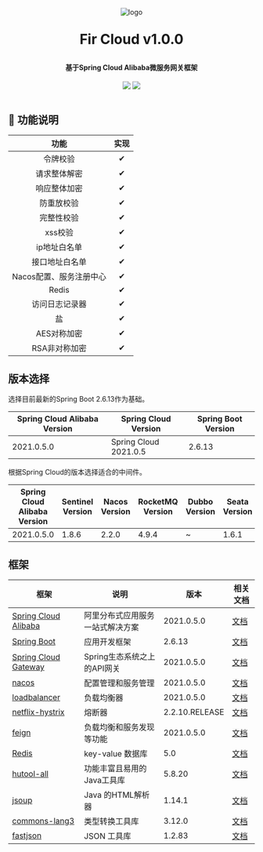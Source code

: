 <p align="center">
	<img alt="logo" src="https://foruda.gitee.com/avatar/1677189584093051772/9844924_dong-puen_1656601856.png!avatar200">
</p>
<h1 align="center" style="margin: 30px 0 30px; font-weight: bold;">Fir Cloud v1.0.0</h1>
<h4 align="center">基于Spring Cloud Alibaba微服务网关框架</h4>
<p align="center">
	<img src="https://img.shields.io/badge/Fir%20Cloud-v1.0.0-da282a"></a>
	<img src="https://img.shields.io/github/license/mashape/apistatus.svg"></a>
</p>

```

```





## 🧭 功能说明



|          功能           | 实现 |
| :---------------------: | :--: |
|        令牌校验         |  ✔   |
|      请求整体解密       |  ✔   |
|      响应整体加密       |  ✔   |
|       防重放校验        |  ✔   |
|       完整性校验        |  ✔   |
|         xss校验         |  ✔   |
|      ip地址白名单       |  ✔   |
|     接口地址白名单      |  ✔   |
| Nacos配置、服务注册中心 |  ✔   |
|          Redis          |  ✔   |
|     访问日志记录器      |  ✔   |
|           盐            |  ✔   |
|       AES对称加密       |  ✔   |
|      RSA非对称加密      |  ✔   |



## 版本选择

选择目前最新的Spring Boot 2.6.13作为基础。

| Spring Cloud Alibaba Version | Spring Cloud Version  | Spring Boot Version |
| ---------------------------- | --------------------- | ------------------- |
| 2021.0.5.0                   | Spring Cloud 2021.0.5 | 2.6.13              |

根据Spring Cloud的版本选择适合的中间件。

| Spring Cloud Alibaba Version | Sentinel Version | Nacos Version | RocketMQ Version | Dubbo Version | Seata Version |
| ---------------------------- | ---------------- | ------------- | ---------------- | ------------- | ------------- |
| 2021.0.5.0                   | 1.8.6            | 2.2.0         | 4.9.4            | ~             | 1.6.1         |

## 框架

| 框架                                                         | 说明                             | 版本           | 相关文档                                                     |
| ------------------------------------------------------------ | -------------------------------- | -------------- | ------------------------------------------------------------ |
| [Spring Cloud Alibaba](https://github.com/alibaba/spring-cloud-alibaba) | 阿里分布式应用服务一站式解决方案 | 2021.0.5.0     | [文档](https://github.com/alibaba/spring-cloud-alibaba/blob/2023.x/README-zh.md) |
| [Spring Boot](https://spring.io/projects/spring-boot)        | 应用开发框架                     | 2.6.13         | [文档](https://github.com/YunaiV/SpringBoot-Labs)            |
| [Spring Cloud Gateway](https://github.com/spring-cloud/spring-cloud-gateway) | Spring生态系统之上的API网关      | 2021.0.5.0     | [文档](https://springdoc.cn/spring-cloud-gateway/)           |
| [nacos](https://github.com/alibaba/nacos)                    | 配置管理和服务管理               | 2021.0.5.0     | [文档](https://nacos.io/zh-cn/docs/quick-start-spring.html)  |
| [loadbalancer](https://spring.io/guides/gs/spring-cloud-loadbalancer) | 负载均衡器                       | 2021.0.5.0     | [文档](https://springdoc.cn/spring-cloud-load-balancer/)     |
| [netflix-hystrix](https://github.com/Netflix/Hystrix)        | 熔断器                           | 2.2.10.RELEASE | [文档](https://github.com/Netflix/Hystrix/wiki/How-it-Works) |
| [feign](https://github.com/OpenFeign/feign)                  | 负载均衡和服务发现等功能         | 2021.0.5.0     | [文档](https://springdoc.cn/spring-cloud-openfeign/)         |
| [Redis](https://redis.io/)                                   | key-value 数据库                 | 5.0            | [文档](https://www.redis.net.cn/tutorial/3501.html)          |
| [hutool-all](https://github.com/dromara/hutool)              | 功能丰富且易用的Java工具库       | 5.8.20         | [文档](https://doc.hutool.cn/pages/index/)                   |
| [jsoup](https://jsoup.org/)                                  | Java 的HTML解析器                | 1.14.1         | [文档](https://jsoup.org/apidocs/)                           |
| [commons-lang3](https://github.com/apache/commons-lang)      | 类型转换工具库                   | 3.12.0         | [文档](https://commons.apache.org/proper/commons-lang/apidocs/) |
| [fastjson](https://github.com/alibaba/fastjson)              | JSON 工具库                      | 1.2.83         | [文档](https://github.com/alibaba/fastjson/wiki/Quick-Start-CN) |


